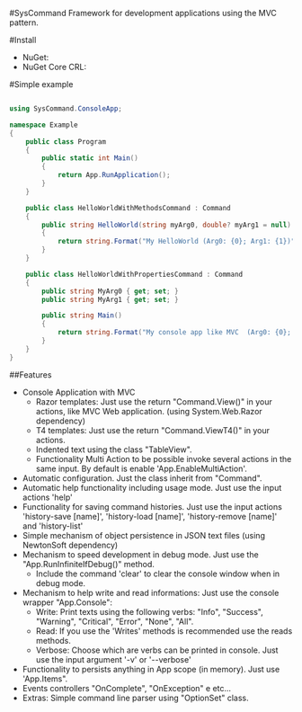 #SysCommand
Framework for development applications using the MVC pattern.

#Install

* NuGet: 
* NuGet Core CRL: 

#Simple example

```csharp

using SysCommand.ConsoleApp;

namespace Example
{
    public class Program
    {
        public static int Main()
        {
            return App.RunApplication();
        }
    }

    public class HelloWorldWithMethodsCommand : Command
    {
        public string HelloWorld(string myArg0, double? myArg1 = null)
        {
            return string.Format("My HelloWorld (Arg0: {0}; Arg1: {1})", myArg0, myArg1);
        }
    }

    public class HelloWorldWithPropertiesCommand : Command
    {
        public string MyArg0 { get; set; }
        public string MyArg1 { get; set; }

        public string Main()
        {
            return string.Format("My console app like MVC  (Arg0: {0}; Arg1: {1})", MyArg0, MyArg1);
        }
    }
}

```

##Features

  * Console Application with MVC
    * Razor templates: Just use the return "Command.View()" in your actions, like MVC Web application. (using System.Web.Razor dependency)
    * T4 templates: Just use the return "Command.ViewT4()" in your actions.
    * Indented text using the class "TableView".
    * Functionality Multi Action to be possible invoke several actions in the same input. By default is enable 'App.EnableMultiAction'.
  * Automatic configuration. Just the class inherit from "Command".
  * Automatic help functionality including usage mode. Just use the input actions 'help'
  * Functionality for saving command histories. Just use the input actions 'history-save [name]', 'history-load [name]', 'history-remove [name]' and 'history-list'
  * Simple mechanism of object persistence in JSON text files (using NewtonSoft dependency)
  * Mechanism to speed development in debug mode. Just use the "App.RunInfiniteIfDebug()" method.
    * Include the command 'clear' to clear the console window when in debug mode.
  * Mechanism to help write and read informations: Just use the console wrapper "App.Console":
    * Write: Print texts using the following verbs: "Info", "Success", "Warning", "Critical", "Error", "None", "All".
    * Read: If you use the 'Writes' methods is recommended use the reads methods.
    * Verbose: Choose which are verbs can be printed in console. Just use the input argument '-v' or '--verbose'
  * Functionality to persists anything in App scope (in memory). Just use 'App.Items".
  * Events controllers "OnComplete", "OnException" e etc...
  * Extras: Simple command line parser using "OptionSet" class.
